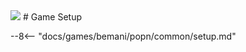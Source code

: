 <img class="header-logo" src="/img/bemani/popn/unilab/logo.png">
# Game Setup

--8<-- "docs/games/bemani/popn/common/setup.md"